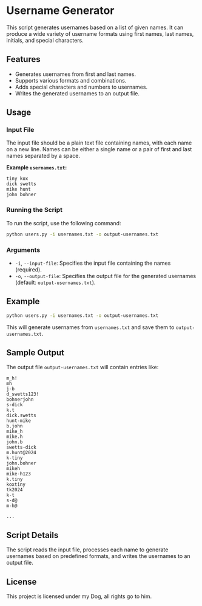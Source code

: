 
# Username Generator

This script generates usernames based on a list of given names. It can produce a wide variety of username formats using first names, last names, initials, and special characters.

## Features

- Generates usernames from first and last names.
- Supports various formats and combinations.
- Adds special characters and numbers to usernames.
- Writes the generated usernames to an output file.

## Usage

### Input File

The input file should be a plain text file containing names, with each name on a new line. Names can be either a single name or a pair of first and last names separated by a space.

**Example `usernames.txt`:**
```
tiny kox
dick swetts
mike hunt 
john bohner
```

### Running the Script

To run the script, use the following command:
```sh
python users.py -i usernames.txt -o output-usernames.txt
```

### Arguments

- `-i`, `--input-file`: Specifies the input file containing the names (required).
- `-o`, `--output-file`: Specifies the output file for the generated usernames (default: `output-usernames.txt`).

## Example

```sh
python users.py -i usernames.txt -o output-usernames.txt
```

This will generate usernames from `usernames.txt` and save them to `output-usernames.txt`.

## Sample Output

The output file `output-usernames.txt` will contain entries like:
```
m_h!
mh
j-b
d_swetts123!
bohnerjohn
s-dick
k.t
dick.swetts
hunt-mike
b.john
mike_h
mike.h
john.b
swetts-dick
m.hunt@2024
k-tiny
john.bohner
mikeh
mike-h123
k.tiny
koxtiny
tk2024
k-t
s-d@
m-h@

...
```

## Script Details

The script reads the input file, processes each name to generate usernames based on predefined formats, and writes the usernames to an output file.


## License

This project is licensed under my Dog, all rights go to him.
